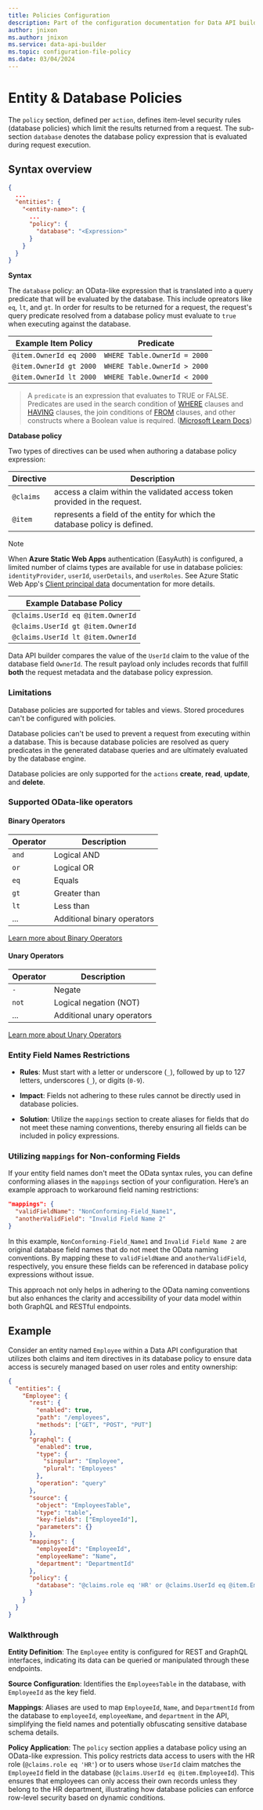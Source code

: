 ```yaml
---
title: Policies Configuration
description: Part of the configuration documentation for Data API builder, focusing on Policies Configuration.
author: jnixon
ms.author: jnixon
ms.service: data-api-builder
ms.topic: configuration-file-policy
ms.date: 03/04/2024
---
```


# Entity & Database Policies

The `policy` section, defined per `action`, defines item-level security rules (database policies) which limit the results returned from a request. The sub-section `database` denotes the database policy expression that is evaluated during request execution.

## Syntax overview

```json
{
  ...
  "entities": {
    "<entity-name>": {
      ...
      "policy": {
        "database": "<Expression>"
      }
    }
  }
}
```

**Syntax**

The `database` policy: an OData-like expression that is translated into a query predicate that will be evaluated by the database. This include opreators like `eq`, `lt`, and `gt`. In order for results to be returned for a request, the request's query predicate resolved from a database policy must evaluate to `true` when executing against the database.

|Example Item Policy|Predicate
|-|-
|`@item.OwnerId eq 2000`|`WHERE Table.OwnerId = 2000`
|`@item.OwnerId gt 2000`|`WHERE Table.OwnerId > 2000`
|`@item.OwnerId lt 2000`|`WHERE Table.OwnerId < 2000`

> A `predicate` is an expression that evaluates to TRUE or FALSE. Predicates are used in the search condition of [WHERE](/sql/t-sql/queries/where-transact-sql) clauses and [HAVING](/sql/t-sql/queries/select-having-transact-sql) clauses, the join conditions of [FROM](/sql/t-sql/queries/from-transact-sql) clauses, and other constructs where a Boolean value is required.
([Microsoft Learn Docs](/sql/t-sql/queries/predicates?view=sql-server-ver16&preserve-view=true))

**Database policy**

Two types of directives can be used when authoring a database policy expression:

|Directive|Description
|-|-
|`@claims`| access a claim within the validated access token provided in the request.
|`@item`| represents a field of the entity for which the database policy is defined.

> [!NOTE]
> When **Azure Static Web Apps** authentication (EasyAuth) is configured, a limited number of claims types are available for use in database policies: `identityProvider`, `userId`, `userDetails`, and `userRoles`. See Azure Static Web App's [Client principal data](/azure/static-web-apps/user-information?tabs=javascript#client-principal-data) documentation for more details.

|Example Database Policy
|-
|`@claims.UserId eq @item.OwnerId`
|`@claims.UserId gt @item.OwnerId`
|`@claims.UserId lt @item.OwnerId`

Data API builder compares the value of the `UserId` claim to the value of the database field `OwnerId`. The result payload only includes records that fulfill **both** the request metadata and the database policy expression.

### Limitations

Database policies are supported for tables and views. Stored procedures can't be configured with policies.

Database policies can't be used to prevent a request from executing within a database. This is because database policies are resolved as query predicates in the generated database queries and are ultimately evaluated by the database engine.

Database policies are only supported for the `actions` **create**, **read**, **update**, and **delete**.

### Supported OData-like operators

#### Binary Operators

| Operator | Description                      |
|----------|----------------------------------|
| `and`    | Logical AND                      |
| `or`     | Logical OR                       |
| `eq`     | Equals                           |
| `gt`     | Greater than                     |
| `lt`     | Less than                        |
| ...      | Additional binary operators      |

[Learn more about Binary Operators](/dotnet/api/microsoft.odata.uriparser.binaryoperatorkind?view=odata-core-7.0&preserve-view=true)

#### Unary Operators

| Operator | Description           |
|----------|-----------------------|
| `-`      | Negate                |
| `not`    | Logical negation (NOT)|
| ...      | Additional unary operators |

[Learn more about Unary Operators](/dotnet/api/microsoft.odata.uriparser.unaryoperatorkind?view=odata-core-7.0&preserve-view=true)

### Entity Field Names Restrictions

- **Rules**: Must start with a letter or underscore (`_`), followed by up to 127 letters, underscores (`_`), or digits (`0-9`).
  
- **Impact**: Fields not adhering to these rules cannot be directly used in database policies.

- **Solution**: Utilize the `mappings` section to create aliases for fields that do not meet these naming conventions, thereby ensuring all fields can be included in policy expressions.

### Utilizing `mappings` for Non-conforming Fields

If your entity field names don't meet the OData syntax rules, you can define conforming aliases in the `mappings` section of your configuration. Here’s an example approach to workaround field naming restrictions:

```json
"mappings": {
  "validFieldName": "NonConforming-Field_Name1",
  "anotherValidField": "Invalid Field Name 2"
}
```

In this example, `NonConforming-Field_Name1` and `Invalid Field Name 2` are original database field names that do not meet the OData naming conventions. By mapping these to `validFieldName` and `anotherValidField`, respectively, you ensure these fields can be referenced in database policy expressions without issue.

This approach not only helps in adhering to the OData naming conventions but also enhances the clarity and accessibility of your data model within both GraphQL and RESTful endpoints.

## Example

Consider an entity named `Employee` within a Data API configuration that utilizes both claims and item directives in its database policy to ensure data access is securely managed based on user roles and entity ownership:

```json
{
  "entities": {
    "Employee": {
      "rest": {
        "enabled": true,
        "path": "/employees",
        "methods": ["GET", "POST", "PUT"]
      },
      "graphql": {
        "enabled": true,
        "type": {
          "singular": "Employee",
          "plural": "Employees"
        },
        "operation": "query"
      },
      "source": {
        "object": "EmployeesTable",
        "type": "table",
        "key-fields": ["EmployeeId"],
        "parameters": {}
      },
      "mappings": {
        "employeeId": "EmployeeId",
        "employeeName": "Name",
        "department": "DepartmentId"
      },
      "policy": {
        "database": "@claims.role eq 'HR' or @claims.UserId eq @item.EmployeeId"
      }
    }
  }
}
```

### Walkthrough

**Entity Definition**: The `Employee` entity is configured for REST and GraphQL interfaces, indicating its data can be queried or manipulated through these endpoints.

**Source Configuration**: Identifies the `EmployeesTable` in the database, with `EmployeeId` as the key field.

**Mappings**: Aliases are used to map `EmployeeId`, `Name`, and `DepartmentId` from the database to `employeeId`, `employeeName`, and `department` in the API, simplifying the field names and potentially obfuscating sensitive database schema details.

**Policy Application**: The `policy` section applies a database policy using an OData-like expression. This policy restricts data access to users with the HR role (`@claims.role eq 'HR'`) or to users whose `UserId` claim matches the `EmployeeId` field in the database (`@claims.UserId eq @item.EmployeeId`). This ensures that employees can only access their own records unless they belong to the HR department, illustrating how database policies can enforce row-level security based on dynamic conditions. 
